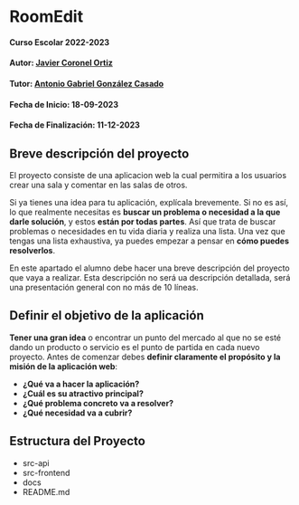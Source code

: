 # RoomEdit

#### Curso Escolar 2022-2023
#### Autor: [Javier Coronel Ortiz](https://github.com/Javier-Coronel)
#### Tutor: [Antonio Gabriel González Casado](https://github.com/antonio-gabriel-gonzalez-casado)
#### Fecha de Inicio: 18-09-2023
#### Fecha de Finalización: 11-12-2023

## Breve descripción del proyecto

El proyecto consiste de una aplicacion web la cual permitira a los usuarios crear una sala y comentar en las salas de otros.

Si ya tienes una idea para tu aplicación, explícala brevemente. Si no es así, lo que realmente necesitas es **buscar un problema o necesidad a la que darle solución**, y estos **están por todas partes**. Así que trata de buscar problemas o necesidades en tu vida diaria y realiza una lista. Una vez que tengas una lista exhaustiva, ya puedes empezar a pensar en **cómo puedes resolverlos**.

En este apartado el alumno debe hacer una breve descripción del proyecto que vaya a realizar. Esta descripción no será ua descripción detallada, será una presentación general con no más de 10 líneas.

## Definir el objetivo de la aplicación
**Tener una gran idea** o encontrar un punto del mercado al que no se esté dando un producto o servicio es el punto de partida en cada nuevo proyecto. Antes de comenzar debes **definir claramente el propósito y la misión de la aplicación web**:

- **¿Qué va a hacer la aplicación?**
- **¿Cuál es su atractivo principal?** 
- **¿Qué problema concreto va a resolver?** 
- **¿Qué necesidad va a cubrir?**

## Estructura del Proyecto

- src-api
- src-frontend
- docs
- README.md
